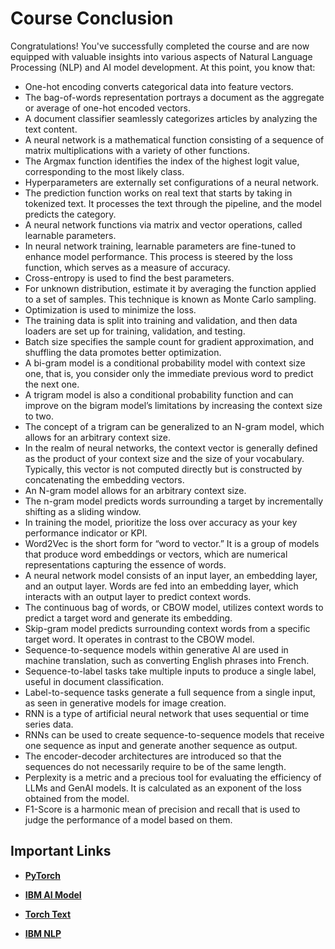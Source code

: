 # Course Conclusion

Congratulations! You've successfully completed the course and are now equipped with valuable insights into various aspects of Natural Language Processing (NLP) and AI model development. At this point, you know that:

* One-hot encoding converts categorical data into feature vectors.
* The bag-of-words representation portrays a document as the aggregate or average of one-hot encoded vectors. 
* A document classifier seamlessly categorizes articles by analyzing the text content.
* A neural network is a mathematical function consisting of a sequence of matrix multiplications with a variety of other functions.
* The Argmax function identifies the index of the highest logit value, corresponding to the most likely class. 
* Hyperparameters are externally set configurations of a neural network.
* The prediction function works on real text that starts by taking in tokenized text. It processes the text through the pipeline, and the model predicts the category.
* A neural network functions via matrix and vector operations, called learnable parameters.
* In neural network training, learnable parameters are fine-tuned to enhance model performance. This process is steered by the loss function, which serves as a measure of accuracy.
* Cross-entropy is used to find the best parameters.
* For unknown distribution, estimate it by averaging the function applied to a set of samples. This technique is known as Monte Carlo sampling.
* Optimization is used to minimize the loss.
* The training data is split into training and validation, and then data loaders are set up for training, validation, and testing. 
* Batch size specifies the sample count for gradient approximation, and shuffling the data promotes better optimization.
* A bi-gram model is a conditional probability model with context size one, that is, you consider only the immediate previous word to predict the next one.
* A trigram model is also a conditional probability function and can improve on the bigram model’s limitations by increasing the context size to two.
* The concept of a trigram can be generalized to an N-gram model, which allows for an arbitrary context size.
* In the realm of neural networks, the context vector is generally defined as the product of your context size and the size of your vocabulary. Typically, this vector is not computed directly but is constructed by concatenating the embedding vectors.
* An N-gram model allows for an arbitrary context size.
* The n-gram model predicts words surrounding a target by incrementally shifting as a sliding window.
* In training the model, prioritize the loss over accuracy as your key performance indicator or KPI.
* Word2Vec is the short form for “word to vector.” It is a group of models that produce word embeddings or vectors, which are numerical representations capturing the essence of words.
* A neural network model consists of an input layer, an embedding layer, and an output layer. Words are fed into an embedding layer, which interacts with an output layer to predict context words.
* The continuous bag of words, or CBOW model, utilizes context words to predict a target word and generate its embedding.
* Skip-gram model predicts surrounding context words from a specific target word. It operates in contrast to the CBOW model.
* Sequence-to-sequence models within generative AI are used in machine translation, such as converting English phrases into French.
* Sequence-to-label tasks take multiple inputs to produce a single label, useful in document classification. 
* Label-to-sequence tasks generate a full sequence from a single input, as seen in generative models for image creation.
* RNN is a type of artificial neural network that uses sequential or time series data. 
* RNNs can be used to create sequence-to-sequence models that receive one sequence as input and generate another sequence as output.
* The encoder-decoder architectures are introduced so that the sequences do not necessarily require to be of the same length.
* Perplexity is a metric and a precious tool for evaluating the efficiency of LLMs and GenAI models. It is calculated as an exponent of the loss obtained from the model.
* F1-Score is a harmonic mean of precision and recall that is used to judge the performance of a model based on them.


## Important Links

* [**PyTorch**](https://pytorch.org/)

* [**IBM AI Model**](https://www.ibm.com/topics/ai-model)

* [**Torch Text**](https://www.ibm.com/docs/el/wmlce/1.7.0?topic=frameworks-getting-started-torchtext)

*  [**IBM NLP**](https://www.ibm.com/topics/natural-language-processing)










